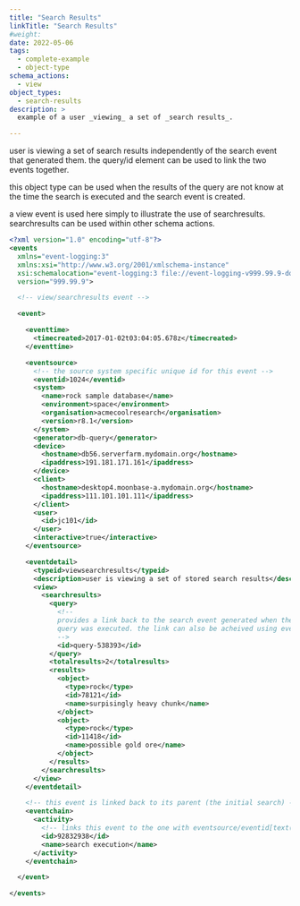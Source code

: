 ```yaml
---
title: "Search Results"
linkTitle: "Search Results"
#weight:
date: 2022-05-06
tags: 
  - complete-example
  - object-type
schema_actions:
  - view
object_types:
  - search-results
description: >
  example of a user _viewing_ a set of _search results_.

---
```


user is viewing a set of search results independently of the search event that generated them.
the query/id element can be used to link the two events together.

this object type can be used when the results of the query are not know at the time the search is executed and the search event is created.

a view event is used here simply to illustrate the use of searchresults.
searchresults can be used within other schema actions.

``` xml
<?xml version="1.0" encoding="utf-8"?>
<events
  xmlns="event-logging:3"
  xmlns:xsi="http://www.w3.org/2001/xmlschema-instance"
  xsi:schemalocation="event-logging:3 file://event-logging-v999.99.9-documentation.xsd"
  version="999.99.9">

  <!-- view/searchresults event -->

  <event>

    <eventtime>
      <timecreated>2017-01-02t03:04:05.678z</timecreated>
    </eventtime>

    <eventsource>
      <!-- the source system specific unique id for this event -->
      <eventid>1024</eventid>
      <system>
        <name>rock sample database</name>
        <environment>space</environment>
        <organisation>acmecoolresearch</organisation>
        <version>r8.1</version>
      </system>
      <generator>db-query</generator>
      <device>
        <hostname>db56.serverfarm.mydomain.org</hostname>
        <ipaddress>191.181.171.161</ipaddress>
      </device>
      <client>
        <hostname>desktop4.moonbase-a.mydomain.org</hostname>
        <ipaddress>111.101.101.111</ipaddress>
      </client>
      <user>
        <id>jc101</id>
      </user>
      <interactive>true</interactive>
    </eventsource>

    <eventdetail>
      <typeid>viewsearchresults</typeid>
      <description>user is viewing a set of stored search results</description>
      <view>
        <searchresults>
          <query>
            <!-- 
            provides a link back to the search event generated when the 
            query was executed. the link can also be acheived using eventlinks below.
            -->
            <id>query-538393</id>
          </query>
          <totalresults>2</totalresults>
          <results>
            <object>
              <type>rock</type>
              <id>78121</id>
              <name>surpisingly heavy chunk</name>
            </object>
            <object>
              <type>rock</type>
              <id>11418</id>
              <name>possible gold ore</name>
            </object>
          </results>
        </searchresults>
      </view>
    </eventdetail>

    <!-- this event is linked back to its parent (the initial search) -->
    <eventchain>
      <activity>
        <!-- links this event to the one with eventsource/eventid[text()='1023'] -->
        <id>92832938</id>
        <name>search execution</name>
      </activity>
    </eventchain>

  </event>

</events>

```
